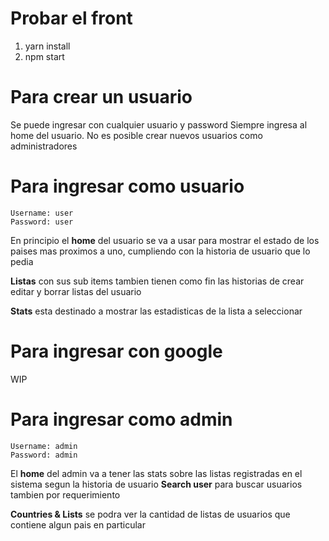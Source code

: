 # Probar el front
1. yarn install
2. npm start

# Para crear un usuario 
Se puede ingresar con cualquier usuario y password
Siempre ingresa al home del usuario. No es posible crear nuevos usuarios como administradores

# Para ingresar como usuario 
```
Username: user
Password: user
```
En principio el **home** del usuario se va a usar para mostrar el estado de los paises mas proximos a uno, cumpliendo con la historia de usuario que lo pedia

**Listas** con sus sub items tambien tienen como fin las historias de crear editar y borrar listas del usuario

**Stats** esta destinado a mostrar las estadisticas de la lista a seleccionar

# Para ingresar con google
WIP 

# Para ingresar como admin
```
Username: admin
Password: admin
```
El **home** del admin va a tener las stats sobre las listas registradas en el sistema segun la historia de usuario
**Search user** para buscar usuarios tambien por requerimiento

**Countries & Lists** se podra ver la cantidad de listas de usuarios que contiene algun pais en particular


